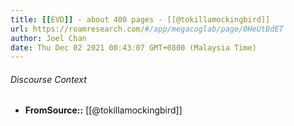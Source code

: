 ```yaml
---
title: [[EVD]] - about 400 pages - [[@tokillamockingbird]]
url: https://roamresearch.com/#/app/megacoglab/page/0HeUtBdET
author: Joel Chan
date: Thu Dec 02 2021 00:43:07 GMT+0800 (Malaysia Time)
---
```




###### Discourse Context

- **FromSource::** [[@tokillamockingbird]]
